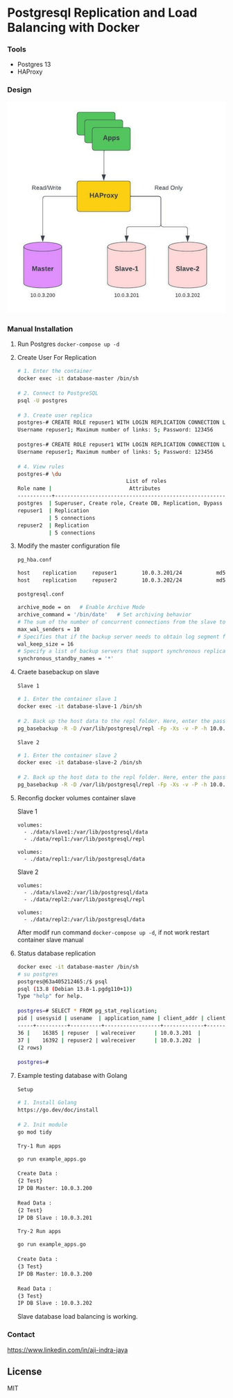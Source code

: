 # Postgresql Replication and Load Balancing with Docker

### Tools
- Postgres 13
- HAProxy

### Design

![Alt text](image/diagram-postgres-cluster.jpeg "Diagram")

### Manual Installation 
1. Run Postgres ```docker-compose up -d```

2. Create User For Replication
    ```sh
    # 1. Enter the container
    docker exec -it database-master /bin/sh

    # 2. Connect to PostgreSQL
    psql -U postgres

    # 3. Create user replica
    postgres-# CREATE ROLE repuser1 WITH LOGIN REPLICATION CONNECTION LIMIT 5 PASSWORD '123456';
    Username repuser1; Maximum number of links: 5; Password: 123456

    postgres-# CREATE ROLE repuser1 WITH LOGIN REPLICATION CONNECTION LIMIT 5 PASSWORD '123456';
    Username repuser1; Maximum number of links: 5; Password: 123456

    # 4. View rules
    postgres-# \du
                                       List of roles
    Role name |                         Attributes                         | Member of 
    -----------+------------------------------------------------------------+-----------
    postgres  | Superuser, Create role, Create DB, Replication, Bypass RLS | {}
    repuser1  | Replication                                               +| {}
              | 5 connections                                              | 
    repuser2  | Replication                                               +| {}
              | 5 connections                                              |
    ```

3. Modify the master configuration file

    ```pg_hba.conf```
    ```sh
    host    replication     repuser1        10.0.3.201/24           md5
    host    replication     repuser2        10.0.3.202/24           md5
    ```

    ```postgresql.conf```
    ```sh
    archive_mode = on   # Enable Archive Mode
    archive_command = '/bin/date'	# Set archiving behavior
    # The sum of the number of concurrent connections from the slave to the host
    max_wal_senders = 10			
    # Specifies that if the backup server needs to obtain log segment files for stream replication, pg_ The minimum size of past log file segments that can be retained in the wal directory	
    wal_keep_size = 16		
    # Specify a list of backup servers that support synchronous replication
    synchronous_standby_names = '*'
    ```

4. Craete basebackup on slave

    ```Slave 1```
    ```sh
    # 1. Enter the container slave 1
    docker exec -it database-slave-1 /bin/sh

    # 2. Back up the host data to the repl folder. Here, enter the password set above: 123456
    pg_basebackup -R -D /var/lib/postgresql/repl -Fp -Xs -v -P -h 10.0.3.200 -p 5432 -U repuser1
    ```

    ```Slave 2```
    ```sh
    # 1. Enter the container slave 2
    docker exec -it database-slave-2 /bin/sh

    # 2. Back up the host data to the repl folder. Here, enter the password set above: 123456
    pg_basebackup -R -D /var/lib/postgresql/repl -Fp -Xs -v -P -h 10.0.3.200 -p 5432 -U repuser2
    ```

5. Reconfig docker volumes container slave

    Slave 1
    ```
    volumes:
      - ./data/slave1:/var/lib/postgresql/data
      - ./data/repl1:/var/lib/postgresql/repl
    ```

    ```
    volumes:
      - ./data/repl1:/var/lib/postgresql/data
    ```

    Slave 2
    ```
    volumes:
      - ./data/slave2:/var/lib/postgresql/data
      - ./data/repl2:/var/lib/postgresql/repl
    ```

    ```
    volumes:
      - ./data/repl2:/var/lib/postgresql/data
    ```

    After modif run command ```docker-compose up -d```, if not work restart container slave manual

6. Status database replication
    ```sh
    docker exec -it database-master /bin/sh
    # su postgres
    postgres@63a405212465:/$ psql
    psql (13.8 (Debian 13.8-1.pgdg110+1))
    Type "help" for help.

    postgres=# SELECT * FROM pg_stat_replication;
    pid | usesysid | usename  | application_name | client_addr | client_hostname | client_port |         backend_start         | backend_xmin |   state   | sent_lsn  | write_lsn | flush_lsn | replay_lsn | write_lag | flush_lag | replay_lag | sync_priority | sync_state |          reply_time           
    -----+----------+----------+------------------+-------------+-----------------+-------------+-------------------------------+--------------+-----------+-----------+-----------+-----------+------------+-----------+-----------+------------+---------------+------------+-------------------------------
    36 |    16385 | repuser  | walreceiver      | 10.0.3.201  |                 |       34324 | 2022-08-17 11:41:19.455511+00 |              | streaming | 0/A0000D8 | 0/A0000D8 | 0/A0000D8 | 0/A0000D8  |           |           |            |             1 | sync       | 2022-08-17 11:42:14.418949+00
    37 |    16392 | repuser2 | walreceiver      | 10.0.3.202  |                 |       60442 | 2022-08-17 11:41:24.210798+00 |              | streaming | 0/A0000D8 | 0/A0000D8 | 0/A0000D8 | 0/A0000D8  |           |           |            |             1 | potential  | 2022-08-17 11:42:14.418667+00
    (2 rows)

    postgres=#
    ```

7. Example testing database with Golang

    ```Setup```
    ```sh
    # 1. Install Golang
    https://go.dev/doc/install
    
    # 2. Init module
    go mod tidy
    ```


    ```Try-1 Run apps```
    ```sh
    go run example_apps.go

    Create Data :
    {2 Test}
    IP DB Master: 10.0.3.200

    Read Data :
    {2 Test}
    IP DB Slave : 10.0.3.201
    ```

    ```Try-2 Run apps```
    ```sh
    go run example_apps.go

    Create Data :
    {3 Test}
    IP DB Master: 10.0.3.200

    Read Data :
    {3 Test}
    IP DB Slave : 10.0.3.202
    ```

    Slave database load balancing is working.

### Contact
https://www.linkedin.com/in/aji-indra-jaya

License
----

MIT